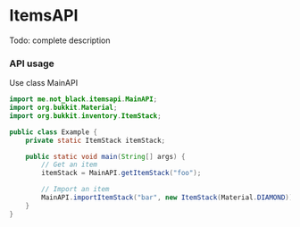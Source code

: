 # ItemsAPI

Todo: complete description

### API usage

Use class MainAPI

```java
import me.not_black.itemsapi.MainAPI;
import org.bukkit.Material;
import org.bukkit.inventory.ItemStack;

public class Example {
    private static ItemStack itemStack;

    public static void main(String[] args) {
        // Get an item
        itemStack = MainAPI.getItemStack("foo");

        // Import an item
        MainAPI.importItemStack("bar", new ItemStack(Material.DIAMOND));
    }
}
```
